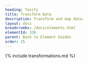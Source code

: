 ```yaml
---
heading: Taxify
title: Transform Data
description: Transform and map data.
layout: docs
breadcrumbs: /docs/elements.html
elementId: 320
parent: Back to Element Guides
order: 25
---
```


{% include transformations.md %}

